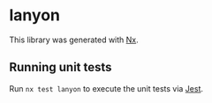 # lanyon

This library was generated with [Nx](https://nx.dev).

## Running unit tests

Run `nx test lanyon` to execute the unit tests via [Jest](https://jestjs.io).
